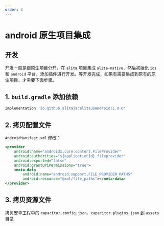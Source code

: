 ```yaml
---
order: 3
---
```


# android 原生项目集成

## 开发

开发一般是跟原生项目分开，在 `alita` 项目集成 `alita-native`，然后初始化 `ios` 和 `android` 平台，添加插件进行开发。等开发完成，如果有需要集成到原有的原生项目，才需要下面步骤。

## 1. `build.gradle` 添加依赖

```sh
implementation 'io.github.alitajs:alitaJsAndroid:1.0.0'
```

## 2. 拷贝配置文件

`AndroidManifest.xml` 修改：

```xml
<provider
    android:name="androidx.core.content.FileProvider"
    android:authorities="${applicationId}.fileprovider"
    android:exported="false"
    android:grantUriPermissions="true">
    <meta-data
        android:name="android.support.FILE_PROVIDER_PATHS"
        android:resource="@xml/file_paths"></meta-data>
</provider>
```

## 3. 拷贝资源文件

拷贝安卓工程中的 `capacitor.config.json`、`capacitor.plugins.json` 到 `assets` 目录
